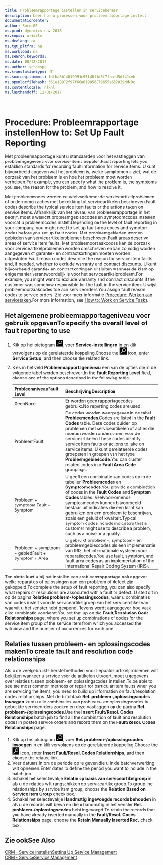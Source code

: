 ```yaml
---
title: Probleemrapportage instellen in servicebeheer
description: Leer hoe u processen voor probleemrapportage instelt.
documentationcenter: 
author: SorenGP
ms.prod: dynamics-nav-2018
ms.topic: article
ms.devlang: na
ms.tgt_pltfrm: na
ms.workload: na
ms.search.keywords: 
ms.date: 08/22/2017
ms.author: sgroespe
ms.translationtype: HT
ms.sourcegitcommit: 1dfba8b14019991c95f40ffd5f7fbaed5df414eb
ms.openlocfilehash: 361e18972f97f66a619856879655a632829ddc9c
ms.contentlocale: nl-nl
ms.lasthandoff: 12/01/2017

---
```


# <a name="how-to-set-up-fault-reporting"></a><span data-ttu-id="61f04-103">Procedure: Probleemrapportage instellen</span><span class="sxs-lookup"><span data-stu-id="61f04-103">How to: Set Up Fault Reporting</span></span>
<span data-ttu-id="61f04-104">Met probleemrapportage kunt u standaarden voor het vastleggen van probleemgegevens voor service-items bepalen.</span><span class="sxs-lookup"><span data-stu-id="61f04-104">Fault reporting lets you establish standards for recording fault information for service items.</span></span> <span data-ttu-id="61f04-105">U kunt bijvoorbeeld opgeven wat het probleem is, welke symptomen u ziet, wat de oorzaak van het probleem is en hoe het probleem moet worden verholpen.</span><span class="sxs-lookup"><span data-stu-id="61f04-105">For example, you can specify what the problem is, the symptoms you see, the reason for the problem, and how to resolve it.</span></span>  

<span data-ttu-id="61f04-106">Met probleemcodes worden de veelvoorkomende serviceartikelproblemen of ondernomen acties met betrekking tot serviceartikelen beschreven.</span><span class="sxs-lookup"><span data-stu-id="61f04-106">Fault codes describe the typical service item faults or the actions taken on service items.</span></span> <span data-ttu-id="61f04-107">Afhankelijk van het niveau van probleemrapportage in het bedrijf, moet u wellicht probleemgebiedcodes en symptoomcodes instellen voordat u probleemcodes instelt.</span><span class="sxs-lookup"><span data-stu-id="61f04-107">Depending on the level of fault reporting in your company, you might need to set up fault area codes and symptom codes before you set up fault codes.</span></span> <span data-ttu-id="61f04-108">Met probleemgebieden worden gebieden van serviceartikelproblemen beschreven.</span><span class="sxs-lookup"><span data-stu-id="61f04-108">Fault areas descrive areas of service item faults.</span></span> <span data-ttu-id="61f04-109">Met probleemoorzaakcodes kan de oorzaak voor serviceartikelproblemen worden omschreven en kan zo nodig worden aangegeven of garantie- en contractkortingen moeten worden uitgesloten.</span><span class="sxs-lookup"><span data-stu-id="61f04-109">Fault reason codes describe the reason for service item faults and, if needed, whether to exclude warranty and contract discounts.</span></span> <span data-ttu-id="61f04-110">U kunt bijvoorbeeld garantie- en contractkortingen uitsluiten wanneer de klant op enige manier verantwoordelijk is voor het serviceartikelprobleem.</span><span class="sxs-lookup"><span data-stu-id="61f04-110">For example, you might want to exclude warranty and contract discounts if the customer was somehow responsible for the fault in the service item.</span></span> <span data-ttu-id="61f04-111">U wijst probleemoorzaakcodes toe aan serviceorders.</span><span class="sxs-lookup"><span data-stu-id="61f04-111">You assign fault reason codes to service orders.</span></span> <span data-ttu-id="61f04-112">Zie voor meer informatie [Procedure: Werken aan servicetaken](service-how-to-work-on-service-tasks.md).</span><span class="sxs-lookup"><span data-stu-id="61f04-112">For more information, see [How to: Work on Service Tasks](service-how-to-work-on-service-tasks.md).</span></span>  

## <a name="to-specify-the-overall-level-of-fault-reporting-to-use"></a><span data-ttu-id="61f04-113">Het algemene probleemrapportageniveau voor gebruik opgeven</span><span class="sxs-lookup"><span data-stu-id="61f04-113">To specify the overall level of fault reporting to use</span></span>
1. <span data-ttu-id="61f04-114">Klik op het pictogram ![Zoeken naar pagina of rapport](media/ui-search/search_small.png "pictogram Zoeken naar pagina of rapport"), voer **Service-instellingen** in en klik vervolgens op de gerelateerde koppeling.</span><span class="sxs-lookup"><span data-stu-id="61f04-114">Choose the ![Search for Page or Report](media/ui-search/search_small.png "Search for Page or Report icon") icon, enter **Service Setup**, and then choose the related link.</span></span> 
2. <span data-ttu-id="61f04-115">Kies in het veld **Probleemrapportageniveau** een van de opties die in de volgende tabel worden beschreven.</span><span class="sxs-lookup"><span data-stu-id="61f04-115">In the **Fault Reporting Level** field, choose one of the options described in the following table.</span></span>  
  
    |<span data-ttu-id="61f04-116">**Probleemniveau**</span><span class="sxs-lookup"><span data-stu-id="61f04-116">**Fault Level**</span></span>|<span data-ttu-id="61f04-117">**Beschrijving**</span><span class="sxs-lookup"><span data-stu-id="61f04-117">**Description**</span></span>|  
    |------------|-------------|  
    |<span data-ttu-id="61f04-118">Geen</span><span class="sxs-lookup"><span data-stu-id="61f04-118">None</span></span> | <span data-ttu-id="61f04-119">Er worden geen rapportagecodes gebruikt.</span><span class="sxs-lookup"><span data-stu-id="61f04-119">No reporting codes are used.</span></span>|  
    |<span data-ttu-id="61f04-120">Probleem</span><span class="sxs-lookup"><span data-stu-id="61f04-120">Fault</span></span> | <span data-ttu-id="61f04-121">De codes worden weergegeven in de tabel **Probleemcodes**.</span><span class="sxs-lookup"><span data-stu-id="61f04-121">Codes are listed in the **Fault Codes** table.</span></span> <span data-ttu-id="61f04-122">Deze codes duiden op problemen met serviceartikelen of acties die moeten worden ondernomen voor de serviceartikelen.</span><span class="sxs-lookup"><span data-stu-id="61f04-122">These codes identify service item faults or actions to take on service items.</span></span> <span data-ttu-id="61f04-123">U kunt gerelateerde codes groeperen in groepen van het type **Probleemgebiedcode**.</span><span class="sxs-lookup"><span data-stu-id="61f04-123">You can cluster related codes into **Fault Area Code** groupings.</span></span>|  
    |<span data-ttu-id="61f04-124">Probleem + symptoom.</span><span class="sxs-lookup"><span data-stu-id="61f04-124">Fault + Symptom</span></span> | <span data-ttu-id="61f04-125">U geeft een combinatie van codes op in de tabellen **Probleemcodes** en **Symptoomcodes**.</span><span class="sxs-lookup"><span data-stu-id="61f04-125">You provide a combination of codes in the **Fault Codes** and **Symptom Codes** tables.</span></span> <span data-ttu-id="61f04-126">Veelvoorkomende symptoomcodes kunnen bijvoorbeeld bestaan uit indicaties die een klant kan gebruiken om een probleem te beschrijven, zoals een geluid of kwaliteit.</span><span class="sxs-lookup"><span data-stu-id="61f04-126">Typical symptom codes include indicators that a customer might use to describe a problem, such as a noise or a quality.</span></span>|  
    |<span data-ttu-id="61f04-127">Probleem + symptoom + gebied</span><span class="sxs-lookup"><span data-stu-id="61f04-127">Fault + Symptom + Area</span></span> | <span data-ttu-id="61f04-128">U gebruikt probleem-, symptoom- en probleemgebiedcodes als een implementatie van IRIS, het internationale systeem voor reparatiecodes.</span><span class="sxs-lookup"><span data-stu-id="61f04-128">You use fault, symptom, and fault area codes as an implementation of the International Repair Coding System (IRIS).</span></span>|  
  
<span data-ttu-id="61f04-129">Ten slotte kunt u bij het instellen van probleemrapportage ook opgeven welke reparaties of oplossingen aan een probleem of defect zijn gekoppeld.</span><span class="sxs-lookup"><span data-stu-id="61f04-129">To complete the setup of fault reporting, you can also specify what repairs or resolutions are associated with a fault or defect.</span></span> <span data-ttu-id="61f04-130">U stelt dit in op de pagina **Relaties probleem-/oplossingscodes**, waar u combinaties van codes instelt voor de serviceartikelgroep van het serviceartikel van waaruit u het venster hebt geopend. Tevens wordt aangegeven hoe vaak elke combinatie voorkomt.</span><span class="sxs-lookup"><span data-stu-id="61f04-130">You set that up on the **Fault/Resolution Code Relationships** page, where you set up combinations of codes for the service item group of the service item from which you accessed the witndow and the number of occurrences for each one.</span></span>

## <a name="to-create-fault-and-resolution-code-relationships"></a><span data-ttu-id="61f04-131">Relaties tussen probleem- en oplossingscodes maken</span><span class="sxs-lookup"><span data-stu-id="61f04-131">To create fault and resolution code relationships</span></span>
<!--this needs to go in a working with topic-->
<span data-ttu-id="61f04-132">Als u de veelgebruikte herstelmethoden voor bepaalde artikelproblemen wilt bekijken wanneer u service voor de artikelen uitvoert, moet u gegevens over relaties tussen probleem- en oplossingscodes instellen.</span><span class="sxs-lookup"><span data-stu-id="61f04-132">To be able to see the most common methods of repair for particular item faults when you are servicing the items, you need to build up information on fault/resolution codes relationships.</span></span> <span data-ttu-id="61f04-133">Met de batchtaak **Rel. probleem-/oplossingscodes invoegen** kunt u alle combinaties van probleem- en oplossingscodes in geboekte serviceorders zoeken en deze vastleggen op de pagina **Rel. probleem-/oplossingscodes**.</span><span class="sxs-lookup"><span data-stu-id="61f04-133">Use the **Insert Fault/Resol. Codes Relationships** batch job to find all the combination of fault and resolution codes in posted service orders and record them on the **Fault/Resol. Codes Relationships** page.</span></span> 
  
1. <span data-ttu-id="61f04-134">Klik op het pictogram ![Zoeken naar pagina of rapport](media/ui-search/search_small.png "pictogram Zoeken naar pagina of rapport"), voer **Rel. probleem-/oplossingscodes invoegen** in en klik vervolgens op de gerelateerde koppeling.</span><span class="sxs-lookup"><span data-stu-id="61f04-134">Choose the ![Search for Page or Report](media/ui-search/search_small.png "Search for Page or Report icon") icon, enter **Insert Fault/Resol. Codes Relationships**, and then choose the related link.</span></span>  
2. <span data-ttu-id="61f04-135">Voer datums in om de periode op te geven die u in de batchverwerking wilt opnemen.</span><span class="sxs-lookup"><span data-stu-id="61f04-135">Enter dates to define the period you want to include in the batch job.</span></span>  
3. <span data-ttu-id="61f04-136">Schakel het selectievakje **Relatie op basis van serviceartikelgroep** in als u de relaties wilt rangschikken op serviceartikelgroep.</span><span class="sxs-lookup"><span data-stu-id="61f04-136">To group the relationships by service item group, choose the **Relation Based on Service Item Group** check box.</span></span>  
4. <span data-ttu-id="61f04-137">Schakel het selectievakje **Handmatig ingevoegde records behouden** in als u de records wilt bewaren die u handmatig in het venster **Rel. probleem-/oplossingscodes** hebt ingevoegd.</span><span class="sxs-lookup"><span data-stu-id="61f04-137">To retain the records that you have already inserted manually in the **Fault/Resol. Codes Relationships** page, choose the **Retain Manually Inserted Rec.** check box.</span></span>  

## <a name="see-also"></a><span data-ttu-id="61f04-138">Zie ook</span><span class="sxs-lookup"><span data-stu-id="61f04-138">See Also</span></span>
[<span data-ttu-id="61f04-139">CRM - Service instellen</span><span class="sxs-lookup"><span data-stu-id="61f04-139">Setting Up Service Management</span></span>](service-setup-service.md)  
[<span data-ttu-id="61f04-140">CRM - Service</span><span class="sxs-lookup"><span data-stu-id="61f04-140">Service Management</span></span>](service-service.md)  

